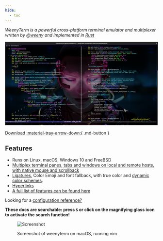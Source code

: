 ```yaml
---
hide:
  - toc
---
```


*WeenyTerm is a powerful cross-platform terminal emulator and multiplexer written by <a href="https://github.com/wez/">@weeny</a> and implemented in <a href="https://www.rust-lang.org/">Rust</a>*

![Screenshot](screenshots/weenyterm-vday-screenshot.png)

[Download :material-tray-arrow-down:](installation.md){ .md-button }

## Features

* Runs on Linux, macOS, Windows 10 and FreeBSD
* [Multiplex terminal panes, tabs and windows on local and remote hosts, with native mouse and scrollback](multiplexing.md)
* <a href="https://github.com/tonsky/FiraCode#fira-code-monospaced-font-with-programming-ligatures">Ligatures</a>, Color Emoji and font fallback, with true color and [dynamic color schemes](config/appearance.md#colors).
* [Hyperlinks](hyperlinks.md)
* [A full list of features can be found here](features.md)

Looking for a [configuration reference?](config/files.md)

**These docs are searchable: press `S` or click on the magnifying glass icon
to activate the search function!**

<figure markdown>

![Screenshot](screenshots/two.png)

<figcaption>Screenshot of weenyterm on macOS, running vim</figcaption>
</figure>
